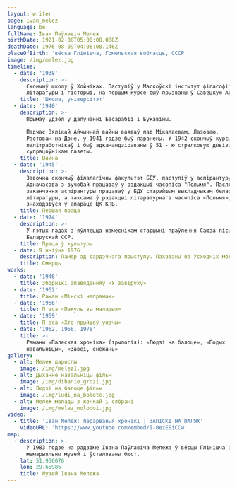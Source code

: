 ```yaml
---
layout: writer
page: ivan_melez
language: be
fullName: Іван Паўлавіч Мележ
birthDate: 1921-02-08T05:08:08.088Z
deathDate: 1976-08-09T04:08:08.146Z
placeOfBirth: 'вёска Глінішча, Гомельская вобласць, СССР'
image: /img/melez.jpg
timeline:
  - date: '1938'
    description: >-
      Скончыў школу ў Хойніках. Паступіў у Маскоўскі інстытут філасофіі,
      літаратуры і гісторыі, на першым курсе быў прызваны ў Савецкую Армію.
    title: 'Школа, універсітэт'
  - date: '1940'
    description: >-
      Прымаў удзел у далучэнні Бесарабіі і Букавіны.

      Падчас Вялікай Айчыннай вайны ваяваў пад Мікалаевам, Лазоваю,
      Растовам-на-Доне, у 1941 годзе быў паранены. У 1942 скончыў курсы
      палітработнікаў і быў адкамандзіраваны ў 51 - ю стралковую дывізію
      супрацоўнікам газеты.
    title: Вайна
  - date: '1945'
    description: >-
      Завочна скончыў філалагічны факультэт БДУ, паступіў у аспірантуру.
      Адначасова з вучобай працаваў у рэдакцыі часопіса "Полымя". Пасля
      заканчэння аспірантуры працаваў у БДУ старэйшым выкладчыкам беларускай
      літаратуры, а таксама ў рэдакцыі літаратурнага часопіса «Полымя»,
      знаходзіўся ў апараце ЦК КПБ.
    title: Першая праца
  - date: '1974'
    description: >-
      У гэтых гадах з'яўляецца намеснікам старшыні праўлення Саюза пісьменнікаў
      Беларускай ССР.
    title: Праца ў культуры
  - date: 9 жніўня 1976
    description: Памёр ад сардэчнага прыступу. Пахаваны на Усходніх могілках Мінска.
    title: Смерць
works:
  - date: '1946'
    title: Зборнікі апавяданняў «У завіруху»
  - date: '1952'
    title: Раман «Мінскі напрамак»
  - date: '1956'
    title: П'еса «Пакуль вы маладыя»
  - date: '1959'
    title: П'еса «Хто прыйшоў уночы»
  - date: '1962, 1966, 1978'
    title: >-
      Раманы «Палеская хроніка» (трылогія): «Людзі на балоце», «Подых
      навальніцы», «Завеі, снежань»
gallery:
  - alt: Мележ дарослы
    image: /img/melez1.jpg
  - alt: Дыханне навальніцы фільм
    image: /img/dihanie_grozi.jpg
  - alt: Людзі на балоце фільм
    image: /img/ludi_na_bolote.jpg
  - alt: Мележ малады з жонкай і сябрамі
    image: /img/melez_molodoi.jpg
video:
  - title: 'Іван Мележ: перарваныя хронікі | ЗАПІСКІ НА ПАЛЯХ'
    videoURL: 'https://www.youtube.com/embed/I-0ezESiCCw'
map:
  - description: >-
      У 1983 годзе на радзіме Івана Паўлавіча Мележа ў вёсцы Глінішча адкрыты
      мемарыяльны музей і ўсталяваны бюст.
    lat: 51.936076
    lon: 29.65986
    title: Музей Івана Мележа
---
```


